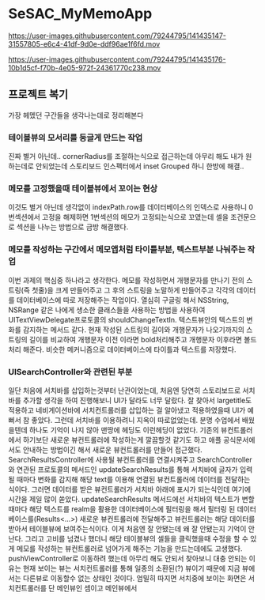 # SeSAC_MyMemoApp

https://user-images.githubusercontent.com/79244795/141435147-31557805-e6c4-41df-9d0e-ddf96ae1f6fd.mov

https://user-images.githubusercontent.com/79244795/141435176-10b1d5cf-f70b-4e05-972f-24361770c238.mov


## 프로젝트 복기

가장 헤멨던 구간들을 생각나는데로 정리해본다

### 테이블뷰의 모서리를 둥글게 만드는 작업
진짜 별거 아닌데.. cornerRadius를 조절하는식으로 접근하는데 아무리 해도 내가 원하는데로 안되었는데 스토리보드 인스펙터에서 inset Grouped 하니 한방에 해결..

### 메모를 고정했을때 테이블뷰에서 꼬이는 현상
이것도 별거 아닌데 생각없이 indexPath.row를 데이터베이스의 인덱스로 사용하니 0번섹션에서 고정을 해제하면 1번섹션의 메모가 고정되는식으로 꼬였는데 셀을 조건문으로 섹션을 나누는 방법으로 금방 해결했다.

### 메모를 작성하는 구간에서 메모앱처럼 타이틀부분, 텍스트부분 나눠주는 작업
이번 과제의 핵심중 하나라고 생각한다. 메모를 작성하면서 개행문자를 만나기 전의 스트링(즉 첫줄)을 크게 만들어주고 그 후의 스트링을 노말하게 만들어주고 각각의 데이터를 데이터베이스에 따로 저장해주는 작업이다.
열심히 구글링 해서 NSString, NSRange 같은 나에게 생소한 클래스들을 사용하는 방법을 사용하여 UITextViewDelegate프로토콜의 shouldChangeTextIn. 텍스트뷰안의 텍스트의 변화를 감지하는 메서드 같다. 현재 작성된 스트링의 길이와 개행문자가 나오기까지의 스트링의 길이를 비교하여 개행문자 이전 이라면 bold처리해주고 개행문자 이후라면 볼드처리 해준다. 비슷한 메커니즘으로 데이터베이스에 타이틀과 텍스트를 저장했다.

### UISearchController와 관련된 부분
일단 처음에 서치바를 삽입하는것부터 난관이었는데, 처음엔 당연히 스토리보드로 서치바를 추가할 생각을 하여 진행해보니 UI가 달라도 너무 달랐다. 잘 찾아서 largetitle도 적용하고 네비게이션바에 서치컨트롤러를 삽입하는 걸 알아냈고 적용하였을때 UI가 예뻐서 참 좋았다. 그런데 서치바를 이용하려니 지옥이 따로없었는데. 분명 수업에서 배웠을텐데 하나도 기억이 나지 않아 맨땅에 헤딩도 이런헤딩이 없었다. 기존의 뷰컨트롤러에서 하기보단 새로운 뷰컨트롤러에 작성하는게 깔끔할것 같기도 하고 애플 공식문서에서도 안내하는 방법이긴 해서 새로운 뷰컨트롤러를 만들어 접근했다. SearchResultsController에 사용될 뷰컨트롤러를 연결시켜주고 SearchController와 연관된 프로토콜의 메서드인 updateSearchResults를 통해 서치바에 글자가 입력될 때마다 변화를 감지해 해당 text를 이용해 연결된 뷰컨트롤러에 데이터를 전달하는 식이다. 그러면 데이터를 받은 뷰컨트롤러가 서치바 아래에 표시가 되는식인데 여기에 시간을 제일 많이 쏟았다. updateSearchResults 메서드에선 서치바의 텍스트가 변할때마다 해당 텍스트를 realm을 활용한 데이터베이스에 필터링을 해서 필터링 된 데이터베이스를(Results<...>) 새로운 뷰컨트롤러에 전달해주고 뷰컨트롤러는 해당 데이터를 받아서 테이블뷰에 보여주는식이다. 이게 처음엔 잘 안됐는데 왜 잘 안됐는지 기억이 안난다. 그리고 고비를 넘겼나 했더니 해당 테이블뷰의 셀들을 클릭했을때 수정을 할 수 있게 메모를 작성하는 뷰컨트롤러로 넘어가게 해주는 기능을 만드는데에도 고생했다. pushViewController로 이동하려 했는데 아무리 해도 안되서 찾아보니 대충 안되는 이유는 현재 보이는 뷰는 서치컨트롤러를 통해 일종의 소환된(?) 뷰이기 때문에 지금 뷰에서는 다른뷰로 이동할수 없는 상태인 것이다. 엄밀히 따지면 서치중에 보이는 화면은 서치컨트롤러를 단 메인뷰인 셈이고 메인뷰에서
